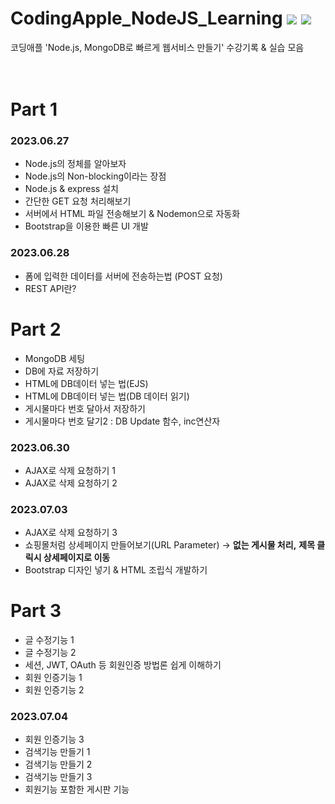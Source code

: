 # CodingApple_NodeJS_Learning <img src="https://img.shields.io/badge/node.js-339933?style=for-the-badge&logo=Node.js&logoColor=white"> </a><img src="https://img.shields.io/badge/mongoDB-47A248?style=for-the-badge&logo=MongoDB&logoColor=white"> 
코딩애플 'Node.js, MongoDB로 빠르게 웹서비스 만들기' 수강기록 & 실습 모음
<br>
<br>
<br>

# Part 1
### 2023.06.27
- Node.js의 정체를 알아보자
- Node.js의 Non-blocking이라는 장점
- Node.js & express 설치
- 간단한 GET 요청 처리해보기
- 서버에서 HTML 파일 전송해보기 & Nodemon으로 자동화
- Bootstrap을 이용한 빠른 UI 개발

### 2023.06.28
- 폼에 입력한 데이터를 서버에 전송하는법 (POST 요청)
- REST API란?

# Part 2
- MongoDB 세팅
- DB에 자료 저장하기
- HTML에 DB데이터 넣는 법(EJS)
- HTML에 DB데이터 넣는 법(DB 데이터 읽기)
- 게시물마다 번호 달아서 저장하기
- 게시물마다 번호 달기2 : DB Update 함수, inc연산자

### 2023.06.30
- AJAX로 삭제 요청하기 1
- AJAX로 삭제 요청하기 2

### 2023.07.03
- AJAX로 삭제 요청하기 3
- 쇼핑몰처럼 상세페이지 만들어보기(URL Parameter) &rarr; **없는 게시물 처리,** **제목 클릭시 상세페이지로 이동**
- Bootstrap 디자인 넣기 & HTML 조립식 개발하기

# Part 3
- 글 수정기능 1
- 글 수정기능 2
- 세션, JWT, OAuth 등 회원인증 방법론 쉽게 이해하기
- 회원 인증기능 1
- 회원 인증기능 2

### 2023.07.04
- 회원 인증기능 3
- 검색기능 만들기 1
- 검색기능 만들기 2
- 검색기능 만들기 3
- 회원기능 포함한 게시판 기능
